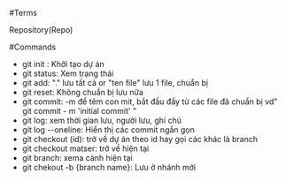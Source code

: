 #Terms

Repository(Repo)

#Commands
- git init : Khởi tạo dự án
- git status: Xem trạng thái
- git add: "." lưu tất cả or "ten file" lưu 1 file, chuẩn bị
- git reset: Không chuẩn bị lưu nữa
- git commit: -m để têm con mit, bắt đầu đẩy từ các file đã chuẩn bị vd" git commit - m 'initial commit' "
- git log: xem thời gian lưu, người lưu, ghi chú
- git log --oneline: Hiển thị các commit ngắn gọn
- git checkout (id): trở về dự án theo id hay gọi các khác là branch
- git checkout matser: trở về hiện tại
- git branch: xema cành hiện tại
- git chekout -b {branch name}: Lưu ở nhánh mới